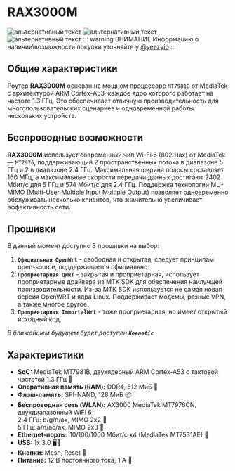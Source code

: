 # RAX3000M

![альтернативный текст](/assets/images/wiki/guides/rax3000m/1.png)
![альтернативный текст](/assets/images/wiki/guides/rax3000m/2.png)
![альтернативный текст](/assets/images/wiki/guides/rax3000m/3.png)
::: warning ВНИМАНИЕ
Информацию о наличии\возможности покупки уточняйте у [@yeezyio](https://t.me/yeezyio)
:::

## Общие характеристики

Роутер **RAX3000M** основан на мощном процессоре `MT7981B` от MediaTek с архитектурой ARM Cortex-A53, каждое ядро которого работает на частоте 1.3 ГГц. Это обеспечивает отличную производительность для многопользовательских сценариев и одновременной работы нескольких устройств.

## Беспроводные возможности

**RAX3000M** использует современный чип Wi-Fi 6 (802.11ax) от MediaTek — `MT7976`, поддерживающий 2 пространственных потока в диапазоне 5 ГГц и 2 в диапазоне 2.4 ГГц. Максимальная ширина полосы составляет 160 МГц, а максимальные скорости передачи данных достигают 2402 Мбит/с для 5 ГГц и 574 Мбит/с для 2.4 ГГц. Поддержка технологии MU-MIMO (Multi-User Multiple Input Multiple Output) позволяет одновременно обслуживать несколько клиентов, что значительно увеличивает эффективность сети.

## Прошивки

В данный момент доступно 3 прошивки на выбор:

1. **`Официальная OpenWrt`** - свободная и открытая, следует принципам open-source, поддерживается официально.
2. **`Проприетарная QWRT`** - закрытая и проприетарная, использует проприетарные драйвера из MTK SDK для обеспечения наилучшей производительности. Из-за MTK SDK используется не самая новая версия OpenWRT и ядра Linux. Поддерживает модемы, разные VPN, а также многое другое.
3. **`Проприетарная ImmortalWrt`** - тоже проприетарная, но имеет открытый исходный код.

_В ближайшем будущем будет доступен **`Keenetic`**_

## Характеристики

- **SoC:** MediaTek MT7981B, двухядерный ARM Cortex-A53 с тактовой частотой 1.3 ГГц 💪
- **Оперативная память (RAM):** DDR4, 512 МиБ 💾
- **Флэш-память:** SPI-NAND, 128 МиБ 📦
- **Беспроводная сеть (WLAN):** AX3000 MediaTek MT7976CN, двухдиапазонный WiFi 6
  <br>2.4 ГГц: b/g/n/ax, MIMO 2x2 📶
  <br>5 ГГц: a/n/ac/ax, MIMO 2x3 📶
- **Ethernet-порты:** 10/100/1000 Мбит/с x4 (MediaTek MT7531AE) 🔌
- **USB:** 1x 3.0 🖥️🔌
- **Кнопки:** Mesh, Reset 🔘
- **Питание:** 12 В постоянного тока, 1 А 🔌

